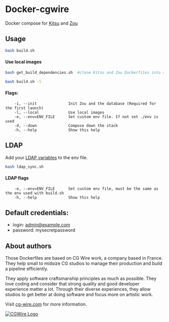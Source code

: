 # Docker-cgwire

Docker compose for [Kitsu](https://kitsu.cg-wire.com/) and [Zou](https://zou.cg-wire.com/)

## Usage

```bash
bash build.sh
```

#### Use local images

```bash
bash get_build_dependencies.sh  #clone Kitsu and Zou Dockerfiles into subfolders

bash build.sh -l 
```

#### Flags:

```
    -i, --init              Init Zou and the database (Required for the first launch)
    -l, --local             Use local images
    -e, --env=ENV_FILE      Set custom env file. If not set ./env is used
    -d, --down              Compose down the stack
    -h, --help              Show this help
```

## LDAP

Add your [LDAP variables](https://zou.cg-wire.com/configuration/#ldap) to the env file.

```bash
bash ldap_sync.sh
```

#### LDAP flags

```
    -e, --env=ENV_FILE      Set custom env file, must be the same as the env used with build.sh
    -h, --help              Show this help
```

## Default credentials:

* login: admin@example.com
* password: mysecretpassword

## About authors

Those Dockerfiles are based on CG Wire work, a company based in France. They help small
to midsize CG studios to manage their production and build a pipeline
efficiently.

They apply software craftsmanship principles as much as possible. They love
coding and consider that strong quality and good developer experience matter a lot.
Through their diverse experiences, they allow studios to get better at doing
software and focus more on  artistic work.

Visit [cg-wire.com](https://cg-wire.com) for more information.

[![CGWire Logo](https://zou.cg-wire.com/cgwire.png)](https://cgwire.com)
